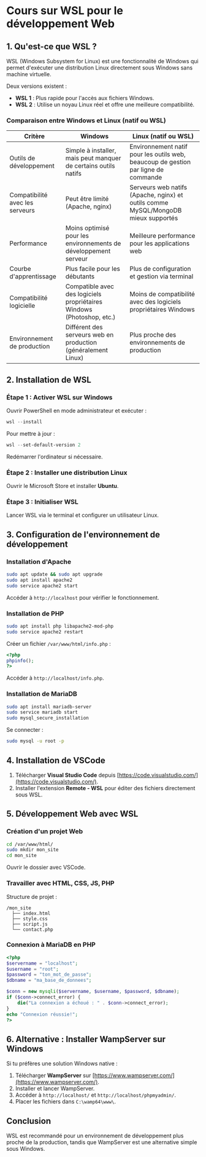 # Cours sur WSL pour le développement Web

## 1. Qu'est-ce que WSL ?
WSL (Windows Subsystem for Linux) est une fonctionnalité de Windows qui permet d'exécuter une distribution Linux directement sous Windows sans machine virtuelle.

Deux versions existent :
- **WSL 1** : Plus rapide pour l'accès aux fichiers Windows.
- **WSL 2** : Utilise un noyau Linux réel et offre une meilleure compatibilité.

### Comparaison entre Windows et Linux (natif ou WSL)

| Critère                        | Windows                                               | Linux (natif ou WSL)                               |
|--------------------------------|------------------------------------------------------|--------------------------------------------------|
| Outils de développement       | Simple à installer, mais peut manquer de certains outils natifs | Environnement natif pour les outils web, beaucoup de gestion par ligne de commande |
| Compatibilité avec les serveurs | Peut être limité (Apache, nginx)                     | Serveurs web natifs (Apache, nginx) et outils comme MySQL/MongoDB mieux supportés |
| Performance                    | Moins optimisé pour les environnements de développement serveur | Meilleure performance pour les applications web |
| Courbe d'apprentissage         | Plus facile pour les débutants                      | Plus de configuration et gestion via terminal  |
| Compatibilité logicielle       | Compatible avec des logiciels propriétaires Windows (Photoshop, etc.) | Moins de compatibilité avec des logiciels propriétaires Windows |
| Environnement de production    | Différent des serveurs web en production (généralement Linux) | Plus proche des environnements de production |


## 2. Installation de WSL

### Étape 1 : Activer WSL sur Windows
Ouvrir PowerShell en mode administrateur et exécuter :
```powershell
wsl --install
```
Pour mettre à jour :
```powershell
wsl --set-default-version 2
```
Redémarrer l'ordinateur si nécessaire.

### Étape 2 : Installer une distribution Linux
Ouvrir le Microsoft Store et installer **Ubuntu**.

### Étape 3 : Initialiser WSL
Lancer WSL via le terminal et configurer un utilisateur Linux.

## 3. Configuration de l'environnement de développement

### Installation d'Apache
```bash
sudo apt update && sudo apt upgrade
sudo apt install apache2
sudo service apache2 start
```
Accéder à `http://localhost` pour vérifier le fonctionnement.

### Installation de PHP
```bash
sudo apt install php libapache2-mod-php
sudo service apache2 restart
```
Créer un fichier `/var/www/html/info.php` :
```php
<?php
phpinfo();
?>
```
Accéder à `http://localhost/info.php`.

### Installation de MariaDB
```bash
sudo apt install mariadb-server
sudo service mariadb start
sudo mysql_secure_installation
```
Se connecter :
```bash
sudo mysql -u root -p
```

## 4. Installation de VSCode
1. Télécharger **Visual Studio Code** depuis [https://code.visualstudio.com/](https://code.visualstudio.com/).
2. Installer l'extension **Remote - WSL** pour éditer des fichiers directement sous WSL.

## 5. Développement Web avec WSL

### Création d'un projet Web
```bash
cd /var/www/html/
sudo mkdir mon_site
cd mon_site
```
Ouvrir le dossier avec VSCode.

### Travailler avec HTML, CSS, JS, PHP
Structure de projet :
```
/mon_site
  ├── index.html
  ├── style.css
  ├── script.js
  └── contact.php
```

### Connexion à MariaDB en PHP
```php
<?php
$servername = "localhost";
$username = "root";
$password = "ton_mot_de_passe";
$dbname = "ma_base_de_donnees";

$conn = new mysqli($servername, $username, $password, $dbname);
if ($conn->connect_error) {
    die("La connexion a échoué : " . $conn->connect_error);
}
echo "Connexion réussie!";
?>
```

## 6. Alternative : Installer WampServer sur Windows
Si tu préfères une solution Windows native :
1. Télécharger **WampServer** sur [https://www.wampserver.com/](https://www.wampserver.com/).
2. Installer et lancer WampServer.
3. Accéder à `http://localhost/` et `http://localhost/phpmyadmin/`.
4. Placer les fichiers dans `C:\wamp64\www\`.

## Conclusion
WSL est recommandé pour un environnement de développement plus proche de la production, tandis que WampServer est une alternative simple sous Windows.
